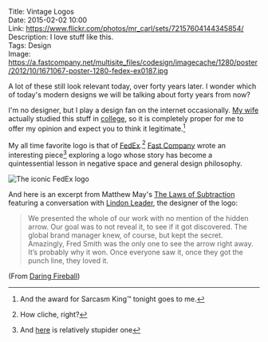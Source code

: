Title: Vintage Logos  
Date: 2015-02-02 10:00  
Link: https://www.flickr.com/photos/mr_carl/sets/72157604144345854/  
Description: I love stuff like this.  
Tags: Design  
Image: https://a.fastcompany.net/multisite_files/codesign/imagecache/1280/poster/2012/10/1671067-poster-1280-fedex-ex0187.jpg  

A lot of these still look relevant today, over forty years later. I wonder which of today's modern designs we will be talking about forty years from now? 

I'm no designer, but I play a design fan on the internet occasionally. [My wife][1] actually studied this stuff in [college][2], so it is completely proper for me to offer my opinion and expect you to think it legitimate.[^1]

My all time favorite logo is that of [FedEx][3].[^2] [Fast Company][4] wrote an interesting piece[^3] exploring a logo whose story has become a quintessential lesson in negative space and general design philosophy.

![The iconic FedEx logo][5]

And here is an excerpt from Matthew May's [The Laws of Subtraction][6] featuring a conversation with [Lindon Leader][7], the designer of the logo:

> We presented the whole of our work with no mention of the hidden arrow. Our goal was to not reveal it, to see if it got discovered. The global brand manager knew, of course, but kept the secret. Amazingly, Fred Smith was the only one to see the arrow right away. It’s probably why it won. Once everyone saw it, once they got the punch line, they loved it.

(From [Daring Fireball][8])

[^1]: And the award for Sarcasm King™ tonight goes to me. 
[^2]: How cliche, right?
[^3]: And [here][a] is relatively stupider one

[a]: https://www.youtube.com/watch?v=RGm8v8BNRUM "FedEx Logo Presentation"

[1]: http://www.twitter.com/venusautumn "Allison on Twitter"
[2]: http://www.puc.edu/academics/departments/visual-arts/home "Visual Art Department for Pacific Union College"
[3]: https://lh6.googleusercontent.com/-qDXeK218LRQ/UVJHowyYp1I/AAAAAAAAACY/6zisc6Md0JQ/w2048-h2048/fedex-square.png "FedEx logo"
[4]: http://www.fastcodesign.com/1671067/the-story-behind-the-famous-fedex-logo-and-why-it-works "Fast Company examined the FedEx logo"
[5]: https://a.fastcompany.net/multisite_files/codesign/imagecache/1280/poster/2012/10/1671067-poster-1280-fedex-ex0187.jpg "FedEx Logo"
[6]: http://www.amazon.com/gp/product/0071795618/ref=as_li_tl?tag=theov0c-20 "'The Laws of Subtraction: 6 Simple Rules for Winning in the Age of Excess Everything' on Amazon"
[7]: http://leadercreative.com/ "Lindon Leader's website"
[8]: http://daringfireball.net/linked/2015/01/30/70s-logos "Source link from John Gruber"